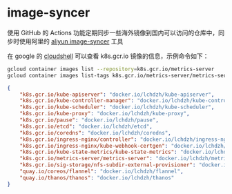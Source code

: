 # image-syncer
使用 GitHub 的 Actions 功能定期同步一些海外镜像到国内可以访问的仓库中，同步时使用阿里的 [aliyun image-syncer](https://github.com/AliyunContainerService/image-syncer) 工具


在 google 的 [cloudshell](https://console.cloud.google.com/cloudshell) 可以查看 k8s.gcr.io 镜像的信息，示例命令如下：
```bash
gcloud container images list --repository=k8s.gcr.io/metrics-server
gcloud container images list-tags k8s.gcr.io/metrics-server/metrics-server
```



```json
{
    "k8s.gcr.io/kube-apiserver": "docker.io/lchdzh/kube-apiserver",
    "k8s.gcr.io/kube-controller-manager": "docker.io/lchdzh/kube-controller-manager",
    "k8s.gcr.io/kube-scheduler": "docker.io/lchdzh/kube-scheduler",
    "k8s.gcr.io/kube-proxy": "docker.io/lchdzh/kube-proxy",
    "k8s.gcr.io/pause": "docker.io/lchdzh/pause",
    "k8s.gcr.io/etcd": "docker.io/lchdzh/etcd",
    "k8s.gcr.io/coredns": "docker.io/lchdzh/coredns",
    "k8s.gcr.io/ingress-nginx/controller": "docker.io/lchdzh/ingress-nginx-controller",
    "k8s.gcr.io/ingress-nginx/kube-webhook-certgen": "docker.io/lchdzh/kube-webhook-certgen",
    "k8s.gcr.io/kube-state-metrics/kube-state-metrics": "docker.io/lchdzh/kube-state-metrics",
    "k8s.gcr.io/metrics-server/metrics-server": "docker.io/lchdzh/metrics-server",
    "k8s.gcr.io/sig-storage/nfs-subdir-external-provisioner": "docker.io/lchdzh/nfs-subdir-external-provisioner",
    "quay.io/coreos/flannel": "docker.io/lchdzh/flannel",
    "quay.io/thanos/thanos": "docker.io/lchdzh/thanos"
}

```